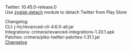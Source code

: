 Twitter: 10.45.0-release.0  
Use [zygisk-detach](https://github.com/j-hc/zygisk-detach) module to detach Twitter from Play Store  

Changelog:  
CLI: j-hc/revanced-cli-4.6.0-all.jar  
Integrations: crimera/revanced-integrations-1.20.1.apk  
Patches: crimera/piko-twitter-patches-1.31.1.jar  
[Changelog](https://github.com/crimera/piko/releases/tag/v1.31.1)  

